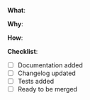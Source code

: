 <!--
Thanks for your interest in the project. Bugs filed and PRs submitted are appreciated!

Please make sure you're familiar with and follow the instructions in the
contributing guidelines (found in the CONTRIBUTING.adoc file).

Please fill out the information below to expedite the review and (hopefully)
merge of your pull request!
-->
<!-- What changes are being made? (What feature/bug is being fixed here?) -->

**What**: <!-- Why are these changes necessary? -->

**Why**: <!-- How were these changes implemented? -->

**How**: <!-- Have you done all of these things?  -->

**Checklist**: <!-- add "N/A" to the end of each line that's irrelevant to your changes
to check an item, place an "x" in the box like so: "- [x] Documentation" -->

- [ ] Documentation added
      <!-- Docs can be found in the folder `chaos-monkey-docs/src/main/asciidoc/` -->
- [ ] Changelog updated
      <!-- Changes can be found in the file `chaos-monkey-docs/src/main/asciidoc/changes.adoc` -->
- [ ] Tests added
      <!-- Thank you so much for that! -->
- [ ] Ready to be merged
      <!-- In your opinion, is this ready to be merged as soon as it's reviewed? -->

<!-- feel free to add additional comments -->
